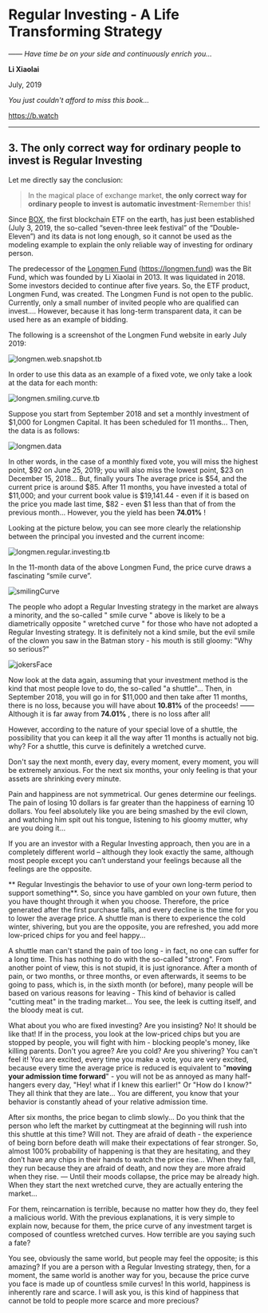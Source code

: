 # Regular Investing - A Life Transforming Strategy

*—— Have time be on your side and continuously enrich you...*

**Li Xiaolai**

July, 2019

*You just couldn't afford to miss this book...*

https://b.watch

---

## 3. The only correct way for ordinary people to invest is Regular Investing

Let me directly say the conclusion:

> In the magical place of exchange market, **the only correct way for ordinary people to invest is automatic investment**-Remember this!
> 
> 

Since [BOX](https://b.watch), the first blockchain ETF on the earth, has just been established (July 3, 2019, the so-called “seven-three leek festival” of the “Double-Eleven”) and its data is not long enough, so it cannot be used as the modeling example to explain the only reliable way of investing for ordinary person.

The predecessor of the [Longmen Fund](http://www.longmen.fund/) (https://longmen.fund) was the Bit Fund, which was founded by Li Xiaolai in 2013. It was liquidated in 2018. Some investors decided to continue after five years. So, the ETF product, Longmen Fund, was created. The Longmen Fund is not open to the public. Currently, only a small number of invited people who are qualified can invest.... However, because it has long-term transparent data, it can be used here as an example of bidding.

The following is a screenshot of the Longmen Fund website in early July 2019:

![longmen.web.snapshot.tb](../images/longmen.web.snapshot.tb.png)

In order to use this data as an example of a fixed vote, we only take a look at the data for each month:

![longmen.smiling.curve.tb](../images/longmen.smiling.curve.tb.png)

Suppose you start from September 2018 and set a monthly investment of $1,000 for Longmen Capital. It has been scheduled for 11 months... Then, the data is as follows:

![longmen.data](../images/longmen.data.tb.png)

In other words, in the case of a monthly fixed vote, you will miss the highest point, $92 on June 25, 2019; you will also miss the lowest point, $23 on December 15, 2018... But, finally yours The average price is $54, and the current price is around $85. After 11 months, you have invested a total of $11,000; and your current book value is $19,141.44 - even if it is based on the price you made last time, $82 - even $1 less than that of from the previous month... However, you the yield has been **74.01%** !

Looking at the picture below, you can see more clearly the relationship between the principal you invested and the current income:

![longmen.regular.investing.tb](../images/longmen.regular.investing.tb.png)

In the 11-month data of the above Longmen Fund, the price curve draws a fascinating “smile curve”.

![smilingCurve](../images/smilingCurve.png)

The people who adopt a Regular Investing strategy in the market are always a minority, and the so-called " smile curve " above is likely to be a diametrically opposite " wretched curve " for those who have not adopted a Regular Investing strategy. It is definitely not a kind smile, but the evil smile of the clown you saw in the Batman story - his mouth is still gloomy: "Why so serious?"

![jokersFace](../images/jokersFace.png)

Now look at the data again, assuming that your investment method is the kind that most people love to do, the so-called "a shuttle"... Then, in September 2018, you will go in for $11,000 and then take after 11 months, there is no loss, because you will have about **10.81%** of the proceeds! —— Although it is far away from **74.01%** , there is no loss after all!

However, according to the nature of your special love of a shuttle, the possibility that you can keep it all the way after 11 months is actually not big. why? For a shuttle, this curve is definitely a wretched curve.

Don't say the next month, every day, every moment, every moment, you will be extremely anxious. For the next six months, your only feeling is that your assets are shrinking every minute.

Pain and happiness are not symmetrical. Our genes determine our feelings. The pain of losing 10 dollars is far greater than the happiness of earning 10 dollars. You feel absolutely like you are being smashed by the evil clown, and watching him spit out his tongue, listening to his gloomy mutter, why are you doing it...

If you are an investor with a Regular Investing approach, then you are in a completely different world – although they look exactly the same, although most people except you can’t understand your feelings because all the feelings are the opposite.

** Regular Investingis the behavior to use of your own long-term period to support something**. So, since you have gambled on your own future, then you have thought through it when you choose. Therefore, the price generated after the first purchase falls, and every decline is the time for you to lower the average price. A shuttle man is there to experience the cold winter, shivering, but you are the opposite, you are refreshed, you add more low-priced chips for you and feel happy...

A shuttle man can't stand the pain of too long - in fact, no one can suffer for a long time. This has nothing to do with the so-called "strong". From another point of view, this is not stupid, it is just ignorance. After a month of pain, or two months, or three months, or even afterwards, it seems to be going to pass, which is, in the sixth month (or before), many people will be based on various reasons for leaving - This kind of behavior is called "cutting meat" in the trading market... You see, the leek is cutting itself, and the bloody meat is cut.

What about you who are fixed investing? Are you insisting? No! It should be like that! If in the process, you look at the low-priced chips but you are stopped by people, you will fight with him - blocking people's money, like killing parents. Don't you agree? Are you cold? Are you shivering? You can't feel it! You are excited, every time you make a vote, you are very excited, because every time the average price is reduced is equivalent to "**moving your admission time forward**" - you will not be as annoyed as many half-hangers every day, "Hey! what if I knew this earlier!" Or "How do I know?" They all think that they are late... You are different, you know that your behavior is constantly ahead of your relative admission time.

After six months, the price began to climb slowly... Do you think that the person who left the market by cuttingmeat at the beginning will rush into this shuttle at this time? Will not. They are afraid of death - the experience of being born before death will make their expectations of fear stronger. So, almost 100% probability of happening is that they are hesitating, and they don’t have any chips in their hands to watch the price rise... When they fall, they run because they are afraid of death, and now they are more afraid when they rise. — Until their moods collapse, the price may be already high. When they start the next wretched curve, they are actually entering the market...

For them, reincarnation is terrible, because no matter how they do, they feel a malicious world. With the previous explanations, it is very simple to explain now, because for them, the price curve of any investment target is composed of countless wretched curves. How terrible are you saying such a fate?

You see, obviously the same world, but people may feel the opposite; is this amazing? If you are a person with a Regular Investing strategy, then, for a moment, the same world is another way for you, because the price curve you face is made up of countless smile curves! In this world, happiness is inherently rare and scarce. I will ask you, is this kind of happiness that cannot be told to people more scarce and more precious?
